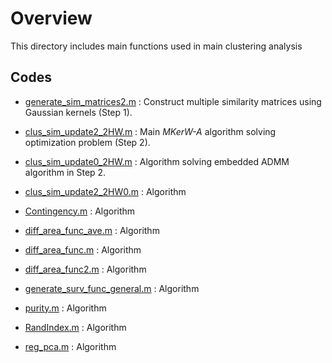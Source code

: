 
# Overview

This directory includes main functions used in main clustering analysis

## Codes

- [generate_sim_matrices2.m](https://github.com/ishspsy/MKerW-A/blob/master/Main_functions/generate_sim_matrices2.m)
: Construct multiple similarity matrices using Gaussian kernels (Step 1).

- [clus_sim_update2_2HW.m](https://github.com/ishspsy/MKerW-A/blob/master/Main_functions/clus_sim_update2_2HW.m)
: Main *MKerW-A* algorithm solving optimization problem (Step 2).

- [clus_sim_update0_2HW.m](https://github.com/ishspsy/MKerW-A/blob/master/Main_functions/clus_sim_update0_2HW.m)
: Algorithm solving embedded ADMM algorithm in Step 2.

- [clus_sim_update2_2HW0.m](https://github.com/ishspsy/MKerW-A/blob/master/Main_functions/clus_sim_update2_2HW0.m)
: Algorithm 

- [Contingency.m](https://github.com/ishspsy/MKerW-A/blob/master/Main_functions/Contingency.m)
: Algorithm 

- [diff_area_func_ave.m](https://github.com/ishspsy/MKerW-A/blob/master/Main_functions/diff_area_func_ave.m)
: Algorithm 

- [diff_area_func.m](https://github.com/ishspsy/MKerW-A/blob/master/Main_functions/diff_area_func.m)
: Algorithm 

- [diff_area_func2.m](https://github.com/ishspsy/MKerW-A/blob/master/Main_functions/diff_area_func2.m)
: Algorithm 

- [generate_surv_func_general.m](https://github.com/ishspsy/MKerW-A/blob/master/Main_functions/generate_surv_func_general.m)
: Algorithm 

- [purity.m](https://github.com/ishspsy/MKerW-A/blob/master/Main_functions/purity.m)
: Algorithm 

- [RandIndex.m](https://github.com/ishspsy/MKerW-A/blob/master/Main_functions/RandIndex.m)
: Algorithm 

- [reg_pca.m](https://github.com/ishspsy/MKerW-A/blob/master/Main_functions/reg_pca.m)
: Algorithm 





	


